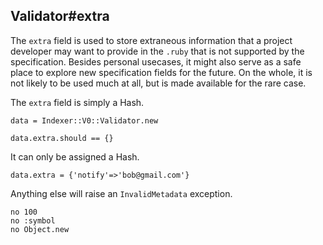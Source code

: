 ## Validator#extra

The `extra` field is used to store extraneous information that
a project developer may want to provide in the `.ruby` that is
not supported by the specification. Besides personal usecases,
it might also serve as a safe place to explore new specification
fields for the future. On the whole, it is not likely to be used
much at all, but is made available for the rare case.

The `extra` field is simply a Hash.

    data = Indexer::V0::Validator.new

    data.extra.should == {}

It can only be assigned a Hash.

    data.extra = {'notify'=>'bob@gmail.com'}

Anything else will raise an `InvalidMetadata` exception.

    no 100
    no :symbol
    no Object.new

